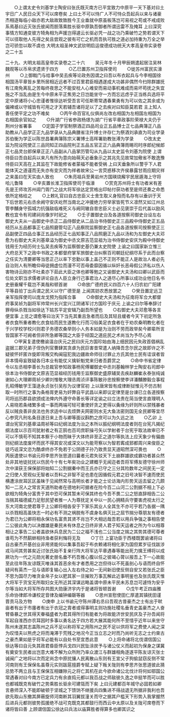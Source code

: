 <!-- { "loadSidebar": true } -->
　　○上谓太史令刘基学士陶安曰张氏既灭南方已平宜致力中原平一天下基对曰土宇日广人民日众天下可以席卷矣  上曰土不可以恃广人不可恃众吾起兵以来与诸豪杰相逐每临小敌亦若大敌故致致胜今王业垂就中原虽板荡岂可易视之苟或不戒成败系焉基曰近灭张氏彼闻而胆落乘胜长驱中原孰吾御者所谓迅雷不及掩耳  上曰深究事情方知通变彼方犄角相为声援岂得遽云长驱必凭一战之功乃乘破竹之势若谓天下可以径取他人先得之矣且尝观之彼有可亡之机而吾执可胜之道必加持重为万全之举岂可骄忽以取不虞也
大明太祖圣神文武钦明启运俊德成功统天大孝高皇帝实录卷之二十五

二十九、大明太祖高皇帝实录卷之二十六
　　吴元年冬十月甲辰朔遣起居注吴林魏观等以币帛求遗贤于四方
　　○乙巳置苏州卫指挥使司
　　○徙苏州富民实濠州
　　○上御戟门与给事中吴去疾等论政务因谓之曰吾以布衣起兵与今李相国徐相国汤平章皆乡里所居相近远者不过百里君臣相遇遂成大功甚非偶然今扫除群雄抚有江南免离乱之苦每终夜思之不能安枕人心难安而易动事机难成而易坏苟抚之失宜施之不当乱由是生今中原未平正焦劳之日岂能坐守一方而忘远虑乎正当练兵选将平定中原诸将小心忠谨者惟徐达听受吾言可任斯寄常遇春果勇有为可以佐之其余或为偏裨或以守城皆有可用之才天若辅吾诸将足以了之去疾对曰知臣莫若君  主上知人善任使平定之功不难矣
　　○丙午命百官礼仪俱尚左改右相国为左相国左相国为右相国余官如之
　　○升湖广行省参政杨璟为湖广行省平章政事阶荣禄大夫仍于荆州分省署事
　　○定国子学官制祭酒正四品司业正五品博士正七品典簿正八品助教从八品学正正九品学录从九品典膳省注升博士许存仁为祭酒刘承直为司业学录苏伯衡为学正以陈世昌署典簿陈宗义署博士高晖署助教张溥为学录
　　○改太史监为院设院使正三品同知正四品院判正五品五官正正六品典簿雨晹司时序郎纪候郎正七品灵台郎保章正正八品副从八品掌历管勾从九品以太史监令刘基为院使  上谓侍臣曰吾自起兵以来凡有所为意向始萌天必垂象示之其兆先见故常加儆省不敢逸豫侍臣曰天高在上其监在下故能修省者蒙福不能者受祸  上曰天垂象所以警乎下人君能体天之道谨而无失亦有变灾而为祥者故宋公一言荧惑移次齐侯暴露甘雨应期灾祥之来虽曰在天实由人致也
　　○朱亮祖兵至黄岩州方国瑛烧廨宇民居遁海上守将哈儿鲁降
　　○辛亥置长淮卫指挥使司于临濠
　　○赏克苏州将士有功者米有差先是王师攻苏州阊门胥门之战大将军徐达定赏格出印帖付获功者至是师还奏之命悉依所定格给之
　　○上敕礼官曰自古忠臣义士舍生取义身殁而名存有以垂训于天下后世若元右丞余阙守安庆屹然当南北之冲援绝力穷举家皆死节义凛然又如江州总管李黼身守孤城力抗强敌临难死义与阙同辙自昔忠臣义士必见褒崇于后代盖以励风教也宜令有司建祠肖像岁时祀之
　　○壬子置御史台及各道按察司御史台设左右御史大夫从一品御史中丞正二品侍御史从二品治书侍御史正三品殿中侍御史正五品经历从五品都事正七品照磨管勾正八品察院监察御史正七品各道按察司按察使正三品副使正四品佥事正五品经历正七品知事正八品照磨正九品以汤和为左御史大夫邓愈为右御史大夫刘基章溢为御史中丞文原吉范显祖为治书侍御史安庆为殿中侍御史钱用壬为经历何士弘吴去疾等为监察御史基仍兼太史院使  上谕之曰国家新立惟三大府总天下之政中书政之本都督府掌军旅御史台纠察百司朝廷纪纲尽系于此而台察之任实为清要卿等当思正己以率下忠勤以事上盖己不正则不能正人是故治人者必先自治则人有所瞻仰毋徒拥虚位而漫不可否毋委靡因循以纵奸长恶毋假公济私以伤人害物诗云刚亦不吐柔亦下茹此大臣之体也卿等勉之又谕御史大夫汤和曰卿以武臣而位处文职当求儒者讲论自古人臣立身行己事君治人之道尽心所事以成功业他日名书史册垂耀千载岂不美哉和顿首谢
　　○命放广德府民义四百六十人归农初广阳建平等县验丁出兵谓之民义以守广德至是  上闻其妨农悉放罢之
　　○癸丑置定远卫亲军指挥使司以庞龙戈预为指挥佥事
　　○命御史大夫汤和为征南将军佥大都督府事吴祯为副将军帅常州长兴宜兴江阴诸军讨方国珍于庆元  上谕之曰尔等奉辞讨罪毋纵杀戮当如徐达下姑苏平定安辑乃副吾所望也
　　○右御史大夫邓愈等各言便宜事  上览之谓愈等曰治天下当先其重且急者而后及其轻且缓者今天下初定所急者衣食所重者教化衣食给而民生遂教化行而习俗美足衣食者在于劝农桑明教化者在于兴学校学校兴则君子务德农桑举则小人务本如是为治则不劳而政举矣今卿辈所言皆国家不可阙者但非所急卿等国之大臣于经国之道庇民之术尚当为予尽心焉
　　○甲寅复遣使檄谕温台庆元之民曰庆元方国珍始由海上细民因元失政首倡祸乱盗据三郡兄弟子侄伪列官曹肆其贪虐为民巨害昔常遣人纳降吾念尔民之故即许之不疑彼怀奸匿诈旋即背叛交构闽寇犯我边疆故命师往讨罪止方氏其他士民有诖误者皆非本情毋妄致疑各归本业有能仗义擒斩魁党来归者吾爵赏之
　　○命中书省定律令以左丞相李善长为总裁官参知政事杨宪傅瓛御史中丞刘基翰林学士陶安右司郎中徐本治书侍御史文原吉范显祖经历钱用壬监察御史盛原辅吴去疾赵麟崔永泰张纯诚谢如心大理卿周祯少卿刘惟敬大理丞周浈评事陈敏孙忠按察使李详潘黼滕毅佥事程孔昭傅敏学王藻逯永贞张引吴彤为议律官初  上以唐宋皆有成律断狱惟元不仿古制取一时所行之事为条格胥吏易为奸弊自平武昌以来即议定律至是台谏已立各道按察司将巡历郡县欲颁成法俾内外遵守命善长等详定谕之曰立法贵在简当使言直理明人人易晓若条绪繁多或一事而两端可轻可重使奸贪之吏得以夤缘为奸则所以禁残暴者反以贼良善非良法也务求适中以去烦弊夫网密则水无大鱼法密则国无全民卿等宜尽心参究凡刑名条目逐日来上吾与卿等面议斟酌之庶可以为久远之法
　　○乙卯  上谓台宪官刘基章溢周祯等曰纪纲法度为治之本所以振纪纲明法度者则在台宪凡揭纪纲法度以示百司犹射者之有正鹄也百司庶职操弓矢以学射者于台宪乎取法故审已不可以不慎苟不知其本察于小物而昧于大体终非至正之道尔等执法上应天象少有偏曲则纪纲法度废坏而民不得其安况或深文以为能苛察以为智若寗成郅都周兴来俊臣之徒巧诋深文恣为酷虐终亦不免若于公阴德子孙乃致贵显天道昭然深可畏也
　　○丙辰遣使以书谕元将李思齐张思道曰曩者元君失驳天下土崩群雄欲成霸功者甚众然处非其地徒扰扰以伤民今十有七年矣功业之建概乎无闻迩者吾将军傅友德守徐州师次中滦获王保保部将始知二公割据秦中而王氏亦已守之三分其险数年之间民无一定之归使人旁观似无智者以吾料之非智不足也患在因循假元君之旧号决智不速而使民横遭涂炭耳区区虽昧于见闻然常与高明长者才能之士论访海内形势天运去留之几颇知一二况人之常言天道所助者在德地利可据者在险今百二山河二公割据不相上下必欲相为犄角分富贵于其中恐可保其暂未可保其终也今吾不畏二公之怒直辞相告二公当揣其福德威力足慰民望者推一人为尊抚定关中以一民心拥精兵守要害虎视太行之东大河南北使君尊于上公卿将相各安于下家乐其业人全其生不亦可乎若乃各据一隅以杀戮相高虽快志一时必有不测之祸脱有不虞身名俱灭比之屈节揣分尊朋友有德者为君已为公卿将相永保功名富贵其贤不肖岂不大相远哉吾若以用兵争强之事相告使二公彼此角力以决雌雄是秦民未有休息之日终非贤人君子知天运者之所为今以相尊相让之事告二公者盖欲休兵息民为二公之福不浅也二公当度之揣之其势其德可尊者谁苟为不然鹬蚌相持渔者获利悔将无及
　　○丁巳  上宴功臣于西楼既罢谕诸将曰自古豪杰开基创业非用贤能何以集事吾起于布衣赖诸将相化家为国但累岁征伐跋涉戎马间其劳甚矣近讨张氏始不复亲行阵大将军达平章遇春等能出死力擒王缚将以成厥功为一代之元勋光著史册名垂不朽吾推心腹以任之彼竭心膂以报吾上下一心故能至此往年陈友谅既灭唯诛其首恶余有才者悉用之岂但待以不死虽剖心与语而终自怀疑间有英杰一见与语即复输心出入左右侍之如一无间新旧使反侧自安又若张氏之臣不思为国尽力唯贪金帛子女以肥其家一旦摧败万事瓦解此近事明鉴也及张氏既灭惟大将军于货宝无所取妇女无所近其深谋远略盖谓中原未平民未苏息岂可遽恃为安乎尔等当如大将军所存共图大勋康济宇内于是诸将皆顿首谢
　　○戊午考正四庙雅乐命协律郎冷谦校定音律及编钟编磬等器
　　○思州宣慰使田仁厚遣其镇抚田谨晋贡马及方物
　　○庚申  上以书谕元守陈州谭右丞曰吾观古昔豪杰之士有出于畎亩者有出于市廛者有出于衣冠之胄者或得事明主则功施社稷名垂青史盖豪杰之人奋臂昏暴之世其得天眷福盛者为君其得所归有能者为将故能济世安民庆及子孙吾闻将军起自淮西亦农耳因时多事以勇名达于四方若大展其能何所不至惜乎近年以来坐守陈州未遂其志盖陈州之兵不足以称将军之用陈州之民不足以供将军之费使人闻之深为叹惜夫以熊虎之将而淹滞于荒残之地况今正当立志之时而乃尚听无志之士约束古之豪杰果如是乎将军必能有以自处书至宜悉此意
　　○上将命诸将北伐谓信国公徐达等曰自元失其政君昏臣悖兵戈四兴民坠涂炭予与诸公仗义而起初为保身之谋冀有奠安生民者出岂意大难不解为众所附乃率众渡江与群雄相角逐遂平陈友谅灭张士诚闽广之地将以次而定尚念中原扰攘人民离散山东则有王宣父子狗偷鼠窃反侧不常河南则有王保保名虽尊元实则跋扈擅爵专赋上疑下叛关陇则有李思齐张思道彼此猜忌势不两立且与王保保互相嫌隙元之将亡其机在此今欲命诸公北伐计将何如鄂国公常遇春对曰今南方已定兵力有余直捣元都以我百战之师敌彼久逸之卒挺竿而可以胜也都城既克有破竹之势乘胜长驱余可建瓴而下矣  上曰元建都百年城守必固若如卿言悬师深入不能即破顿于坚城之下馈饷不继援兵四集进不得战退无所据非我利也吾欲先取山东撤其屏蔽旋师河南断其羽翼拔潼关而守之据其户槛天下形势入我掌握然后进兵元都则彼势孤援绝不战可克既克其都鼓行而西云中太原以及关陇可席卷而下诸将皆曰善  上顾谓信国公徐达曰兵法以庙算胜者得算多也卿其识之
